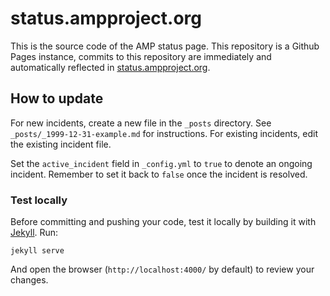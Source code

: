 status.ampproject.org
=====================

This is the source code of the AMP status page. This repository is a Github Pages instance, commits to this repository
are immediately and automatically reflected in [status.ampproject.org](https://status.ampproject.org/).

How to update
-------------

For new incidents, create a new file in the `_posts` directory. See `_posts/_1999-12-31-example.md` for instructions.
For existing incidents, edit the existing incident file.

Set the `active_incident` field in `_config.yml` to `true` to denote an ongoing incident. Remember to set it back to
`false` once the incident is resolved.

### Test locally

Before committing and pushing your code, test it locally by building it with [Jekyll](https://jekyllrb.com/). Run:
```
jekyll serve
```

And open the browser (`http://localhost:4000/` by default) to review your changes.
